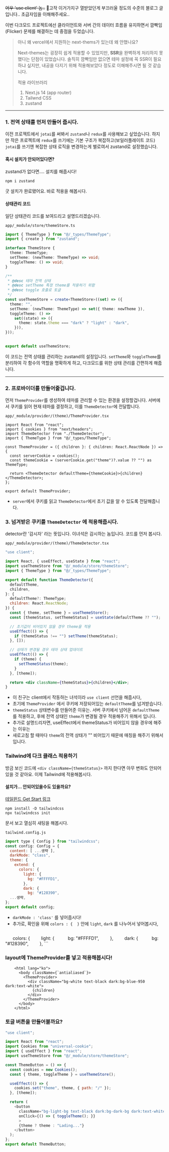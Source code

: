 
~~어우 'use client' 놈..~~ 🌚고작 이거가지구 열받았던게 부끄러울 정도의 수준의 블로그 글입니다.. 초급자임을 이해해주세요..

이번 다크모드 프로젝트에선 클라이언트와 서버 간의 데이터 흐름을 유지하면서 깜빡임(Flicker) 문제를 해결하는 데 중점을 두었습니다.

> 아니 왜 vercel에서 지원하는 next-thems가 있는데 왜 안했나요?
>
>Next-themes는 굉장히 쉽게 적용할 수 있었지만, **SSR**을 완벽하게 처리하지 못했다는 단점이 있었습니다. 솔직히 깜빡임만 없으면 테마 설정에 꼭 SSR이 필요하냐 싶지만, 내공을 다지기 위해 적용해보았다 정도로 이해해주시면 될 것 같습니다.
> 
> 적용 라이브러리
> 1. Next.js 14 (app router)
> 2. Tailwnd CSS
> 3. zustand

***
### 1. 전역 상태를 먼저 만들어 줍시다.
이전 프로젝트에서 `jotai`를 써봐서 `zustand`나 `redux`를 사용해보고 싶었습니다. 하지만 작은 프로젝트에 `redux`를 쓰기에는 기본 구조가 복잡하고(보일러플레이트 코드) `jotai`를 쓰기엔 복잡한 상태 로직을 변경하는게 별로여서 zustand로 설정했습니다.

#### 혹시 설치가 안되어있다면?
zustand가 없다면.... 설치를 해줍시다!
```bash
npm i zustand
```
굿 설치가 완료됐어요. 바로 적용을 해봅시다.

#### 상태관리 코드
일단 상태관리 코드를 보여드리고 설명드리겠습니다.

 `app/_module/store/themeStore.ts`
```ts
import { ThemeType } from "@/_types/ThemeType";
import { create } from "zustand";  

interface ThemeStore {
  theme: ThemeType;
  setTheme: (newTheme: ThemeType) => void;
  toggleTheme: () => void;
}  

/**
 * @desc 테마 전역 상태
 * @desc setTheme 특정 theme를 적용하기 위함
 * @desc toggle 호출로 토글
 */
const useThemeStore = create<ThemeStore>((set) => ({
  theme: "",
  setTheme: (newTheme: ThemeType) => set({ theme: newTheme }),
  toggleTheme: () =>
    set((state) => ({
      theme: state.theme === "dark" ? "light" : "dark",
    })),
}));

  
export default useThemeStore;
```

이 코드는 전역 상태를 관리하는 zustand의 설정입니다. `setTheme`와 `toggleTheme`를 분리하여 각 함수의 역할을 명확하게 하고, 다크모드를 위한 상태 관리를 간편하게 해줍니다.
***
### 2. 프로바이더를 만들어줄겁니다.

먼저 `ThemeProvider`를 생성하여 테마를 관리할 수 있는 환경을 설정할겁니다.
서버에서 쿠키를 읽어 현재 테마를 결정하고, 이를 `ThemeDetector`에 전달합니다.

`app/_module/provider/(theme)/ThemeProvider.tsx`
```tsx
import React from "react";
import { cookies } from "next/headers";
import ThemeDetector from "./ThemeDetector";
import { ThemeType } from "@/_types/ThemeType";

const ThemeProvider = ({ children }: { children: React.ReactNode }) => {
  const serverCookie = cookies();
  const themeCookie = (serverCookie.get("theme")?.value ?? "") as ThemeType;

  return <ThemeDetector defaultTheme={themeCookie}>{children}</ThemeDetector>;
};

export default ThemeProvider;
```
- `server`에서 쿠키를 읽고 `ThemeDetector`에서 초기 값을 알 수 있도록 전달해줍니다.

### 3. 넘겨받은 쿠키를 `ThemeDetector` 에 적용해줍시다.
detector란 '감시자' 라는 뜻입니다. 
이녀석은 감시하는 놈입니다. 코드를 먼저 봅시다.

`app/_module/provider/(theme)/ThemeDetector.tsx`
```jsx
"use client";

import React, { useEffect, useState } from "react";
import useThemeStore from "@/_module/store/themeStore";
import { ThemeType } from "@/_types/ThemeType";

export default function ThemeDetector({
  defaultTheme,
  children,
}: {
  defaultTheme?: ThemeType;
  children: React.ReactNode;
}) {
  const { theme, setTheme } = useThemeStore();
  const [themeStatus, setThemeStatus] = useState(defaultTheme ?? "");

  // 초기값이 비어있지 않을 경우 theme을 적용
  useEffect(() => {
    if (themeStatus !== "") setTheme(themeStatus);
  }, []);

  // 상태가 변경될 경우 테마 상태 업데이트
  useEffect(() => {
    if (theme) {
      setThemeStatus(theme);
    }
  }, [theme]);

  return <div className={themeStatus}>{children}</div>;
}
```

- 이 친구는 client에서 작동하는 녀석이라 `use client` 선언을 해줍시다,
- 초기에 `ThemeProvider` 에서 쿠키에 저장되어있는 `defaultTheme`를 넘겨받습니다.
- `themeStatus` 상태변수를 만들어준 이유는. 서버 쿠키에서 넘어온 `defaultTheme` 를 적용하고, 후에 전역 상태인 `theme`가 변경될 경우 적용해주기 위해서 입니다.
- 추가로 설명드리자면, useEffect에서 themeStatus가 비어있지 않을 경우에 해주는 이유는
- 새로고침 할 때마다 `theme`의 전역 상태가 "" 비어있기 때문에 매칭을 해주기 위해서입니다.

### Tailwind에 다크 클래스 적용하기
방금 보신 코드에 `<div className={themeStatus}>` 까지 한다면 아무 변화도 안되어있을 것 같아요.
이제 Tailwind에 적용해봅시다.

#### 설치가... 안되어있을수도 있을까요? 
[테일윈드 Get Start 링크](https://tailwindcss.com/docs/installation )
```
npm install -D tailwindcss
npx tailwindcss init
```
문서 보고 열심히 새팅을 해봅시다.

`tailwind.config.js`
```js
import type { Config } from "tailwindcss";
const config: Config = {
  content: [ ...생략 ],
  darkMode: "class",
  theme: {
    extend: {
      colors: {
        light: {
          bg: "#FFFFD1",
        },
        dark: {
          bg: "#128390",
  ...생략,
};
export default config;
```
- `darkMode : 'class'` 를 넣어줍시다!
- 추가로, 확인을 위해 `colors : {  }` 안에 `light`, `dark` 를 나누어서 넣어봅시다,
	```js
      colors: {
        light: {
          bg: "#FFFFD1",
        },
        dark: {
          bg: "#128390",
        },
    ```

### layout에 ThemeProvider를 넣고 적용해봅시다!
```tsx
    <html lang="ko">
      <body className={`antialiased`}>
        <ThemeProvider>
          <div className="bg-white text-black dark:bg-blue-950 dark:text-white">
            {children}
          </div>
        </ThemeProvider>
      </body>
    </html>
```

### 토글 버튼을 만들어볼까요?
```jsx
"use client"; 

import React from "react";
import Cookies from "universal-cookie";
import { useEffect } from "react";
import useThemeStore from "@/_module/store/themeStore";

const ThemeButton = () => {
  const cookies = new Cookies();
  const { theme, toggleTheme } = useThemeStore();

  useEffect(() => {
    cookies.set("theme", theme, { path: "/" });
  }, [theme]);

  return (
    <button
      className="bg-light-bg text-black dark:bg-dark-bg dark:text-white"
      onClick={() => { toggleTheme(); }}
      >
      {theme ? theme : "Lading..."}
    </button>
  );
};
export default ThemeButton;
```